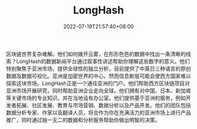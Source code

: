 ﻿---
weight: 
title: "LongHash"
description: "数据新闻平台，通过收集有关本地和国际尖端技术和行业趋势的数据并分析，帮助你了解加密货币"
date: 2022-07-19T21:57:40+08:00
lastmod: 2022-07-19T16:45:40+08:00
draft: false
authors: ["seven"]
featuredImage: "longhash.jpg"
link: "https://www.longhash.com/"
tags: ["数据分析","LongHash"]
categories: ["navigation"]
navigation: ["数据分析"]
lightgallery: true
toc: true
pinned: false
recommend: false
recommend1: false
---
区块链世界复杂难解。他们如何拨开云雾，在形形色色的数据中找出一条清晰的线索？LongHash的数据新闻平台通过叙事性讲述帮助你理解这些数字的意义。他们特别聚焦于亚洲市场，提供全球性的独立分析，目前提供了中英日三种语言的原创数据及数据可视化。亚洲是加密世界的中心，然而信息断层可能会使西方国家难以探索这块市场。LongHash正是一个通往亚洲的门户。他们帮助西方区块链项目对亚洲市场开展研究，同时帮助亚洲企业走向全球。他们拥有对中国、日本、新加坡等关键市场的专业知识，并在当地设有办公室。他们提供基于亚洲的服务，例如开发者拓展、社区发展、教育与市场营销、数据分析以及产品开发。他们的团队包括数据分析专家、作家以及翻译人员，将合作为你在充满活力的亚洲市场上进行产品推广，同时通过独一无二的数据和分析服务帮助你做出明智的决策。